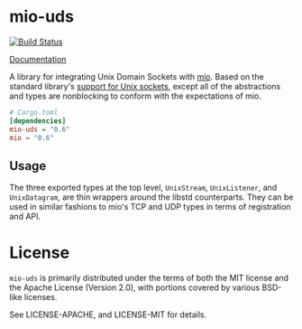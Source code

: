 # mio-uds

[![Build Status](https://travis-ci.org/alexcrichton/mio-uds.svg?branch=master)](https://travis-ci.org/alexcrichton/mio-uds)

[Documentation](http://alexcrichton.com/mio-uds/mio_uds/)

A library for integrating Unix Domain Sockets with [mio]. Based on the standard
library's [support for Unix sockets][std], except all of the abstractions and
types are nonblocking to conform with the expectations of mio.

[mio]: https://github.com/carllerche/mio
[std]: https://doc.rust-lang.org/std/os/unix/net/

```toml
# Cargo.toml
[dependencies]
mio-uds = "0.6"
mio = "0.6"
```

## Usage

The three exported types at the top level, `UnixStream`, `UnixListener`, and
`UnixDatagram`, are thin wrappers around the libstd counterparts. They can be
used in similar fashions to mio's TCP and UDP types in terms of registration and
API.

# License

`mio-uds` is primarily distributed under the terms of both the MIT license and
the Apache License (Version 2.0), with portions covered by various BSD-like
licenses.

See LICENSE-APACHE, and LICENSE-MIT for details.

